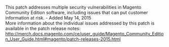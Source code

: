 This patch addresses multiple security vulnerabilities in Magento Community Edition software, including issues that can put customer information at risk. - Added May 14, 2015  
More information about the individual issues addressed by this patch is available in the patch release notes:  
http://merch.docs.magento.com/ce/user_guide/Magento_Community_Edition_User_Guide.html#magento/patch-releases-2015.html
